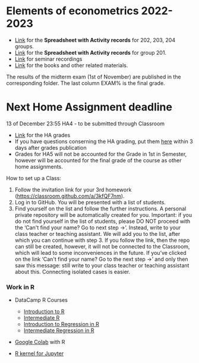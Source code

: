 
# Elements of econometrics 2022-2023

- [Link](https://docs.google.com/spreadsheets/d/1LdnH9k2JQQsZiOPKq81teOcPpWv7leic_rOfvbJ2nC0/edit?usp=sharing) for the **Spreadsheet with Activity records** for 202, 203, 204 groups.
- [Link](https://docs.google.com/spreadsheets/d/1Tcfl2dimm_P30hWNd7iE4lEto8_Jh_vD/edit?usp=sharing&ouid=100687387438832176341&rtpof=true&sd=true) for the **Spreadsheet with Activity records** for group 201. 
- [Link](https://drive.google.com/drive/folders/1n-vSDtG5EyWvTZJcXUiNJhOnBDuPWzen?usp=sharing) for seminar recordings
- [Link](https://drive.google.com/drive/folders/1-QEyWWtG0puEV_D6gbJytzo6V1wZh_d0?usp=sharing) for the books and other related materials. 

The results of the midterm exam (1st of November) are published in the corresponding folder. The last column EXAM% is the final grade.

# Next Home Assignment deadline 
13 of December 23:55 HA4 - to be submitted through Classroom

- [Link](https://docs.google.com/spreadsheets/d/1phl2k08wvJvh8TJSxcBRnmnrYJCVC39ZPWGrq4wcztw/edit?usp=sharing) for the HA grades
- If you have questions conserning the HA grading, put them [here](https://docs.google.com/spreadsheets/d/14xR9zwdBNrWQIhd8VsWdqHHgeca8l-2DxU6U3xYolsI/edit?usp=sharing) within 3 days after grades publication
- Grades for HA5 will not be accounted for the Grade in 1st in Semester, however will be accounted for the final grade of the course as other home assignments.

How to set up a Class:
1. Follow the invitation link for your 3rd homework (https://classroom.github.com/a/3kfQF7nm).
2. Log in to GitHub. You will be presented with a list of students.
3. Find yourself on the list and follow the further instructions. A personal private repository will be automatically created for you. 
Important: if you do not find yourself in the list of students, please DO NOT proceed with the ‘Can't find your name? Go to next step ->’. Instead, write to your class teacher or teaching assistant. We will add you to the list, after which you can continue with step 3. If you follow the link, then the repo can still be created, however, it will not be connected to the Classroom, which will lead to some inconveniences in the future. 
If you’ve clicked on the link ‘Can't find your name? Go to the next step ->’ and only then saw this message: still write to your class teacher or teaching assistant about this. Connecting isolated cases is easier.

### Work in R

- DataCamp R Courses

  - [Introduction to R](https://www.datacamp.com/courses/free-introduction-to-r)
  - [Intermediate R](https://www.datacamp.com/courses/intermediate-r)
  - [Introduction to Regression in R](https://www.datacamp.com/courses/introduction-to-regression-in-r)
  - [Intermediate Regression in R](https://www.datacamp.com/courses/intermediate-regression-in-r)

- [Google Colab](https://colab.research.google.com/notebook#create=true&language=r) with R  

- [R kernel for Jupyter](https://github.com/IRkernel/IRkernel)
